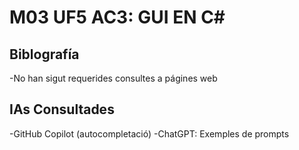 # M03 UF5 AC3: GUI EN C#

## Biblografía

-No han sigut requerides consultes a págines web

## IAs Consultades
-GitHub Copilot (autocompletació)
-ChatGPT:
  Exemples de prompts
